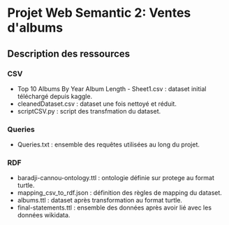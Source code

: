 # Projet Web Semantic 2: Ventes d'albums

## Description des ressources

### CSV

- Top 10 Albums By Year Album Length - Sheet1.csv : dataset initial téléchargé depuis kaggle.
- cleanedDataset.csv : dataset une fois nettoyé et réduit.
- scriptCSV.py : script des transfmation du dataset.

### Queries

- Queries.txt : ensemble des requêtes utilisées au long du projet.

### RDF

- baradji-cannou-ontology.ttl : ontologie définie sur protege au format turtle.
- mapping_csv_to_rdf.json : définition des règles de mapping du dataset.
- albums.ttl : dataset après transformation au format turtle.
- final-statements.ttl : ensemble des données après avoir lié avec les données wikidata.

